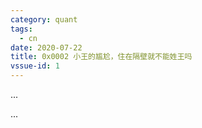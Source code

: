 ```yaml
---
category: quant
tags:
  - cn
date: 2020-07-22
title: 0x0002 小王的尴尬，住在隔壁就不能姓王吗
vssue-id: 1
---
```


...


<!-- more -->

...


